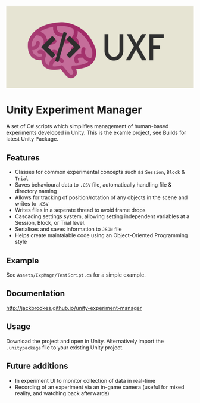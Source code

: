 ![Experiment manager for Unity](media/banner.png)

# Unity Experiment Manager
A set of C# scripts which simplifies management of human-based experiments developed in Unity. This is the examle project, see Builds for latest Unity Package.

## Features

* Classes for common experimental concepts such as ```Session```, ```Block``` & ```Trial```
* Saves behavioural data to ```.CSV``` file, automatically handling file & directory naming
* Allows for tracking of position/rotation of any objects in the scene and writes to ```.CSV```
* Writes files in a seperate thread to avoid frame drops
* Cascading settings system, allowing setting independent variables at a Session, Block, or Trial level.
* Serialises and saves information to ```JSON``` file
* Helps create maintaiable code using an Object-Oriented Programming style

## Example

See ```Assets/ExpMngr/TestScript.cs``` for a simple example.

## Documentation

http://jackbrookes.github.io/unity-experiment-manager

## Usage

Download the project and open in Unity. Alternatively import the ```.unitypackage``` file to your existing Unity project.

## Future additions

* In experiment UI to monitor collection of data in real-time
* Recording of an experiment via an in-game camera (useful for mixed reality, and watching back afterwards)
